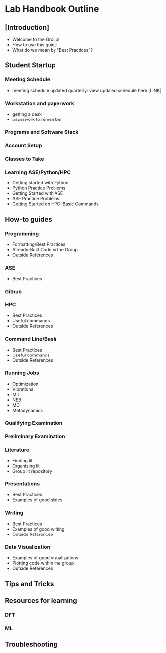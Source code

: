 # Lab Handbook Outline

## [Introduction]
- Welcome to the Group!
- How to use this guide
- What do we mean by "Best Practices"?

## Student Startup
### Meeting Schedule
- meeting schedule updated quarterly: view updated schedule here [LINK]
### Workstation and paperwork
- getting a desk
- paperwork to remember
### Programs and Software Stack
### Account Setup
### Classes to Take
### Learning ASE/Python/HPC
- Getting started with Python
- Python Practice Problems
- Getting Started with ASE
- ASE Practice Problems
- Getting Started on HPC: Basic Commands


## How-to guides
### Programming
- Formatting/Best Practices
- Already-Built Code in the Group
- Outside References
### ASE
- Best Practices
### Github
### HPC
- Best Practices
- Useful commands
- Outside References
### Command Line/Bash
- Best Practices
- Useful commands
- Outside References
### Running Jobs
- Optimization
- Vibrations
- MD
- NEB
- MC
- Metadynamics
### Qualifying Examination
### Preliminary Examination
### Literature
- Finding lit
- Organizing lit
- Group lit repository
### Presentations
- Best Practices
- Examples of good slides
### Writing
- Best Practices
- Examples of good writing
- Outside References
### Data Visualization
- Examples of good visualizations
- Plotting code within the group
- Outside References
## Tips and Tricks

## Resources for learning
### DFT
### ML

## Troubleshooting


